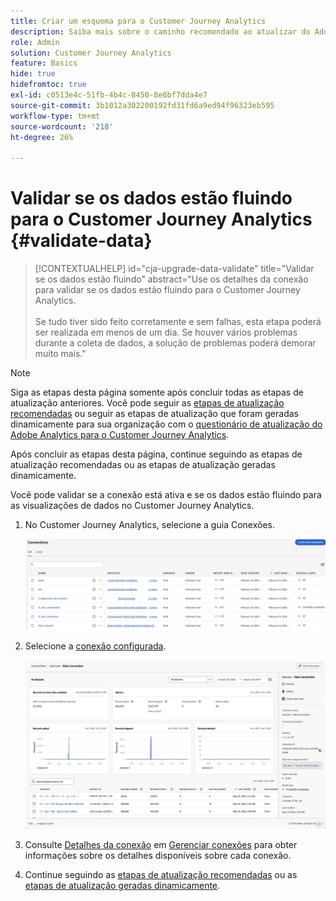 ```yaml
---
title: Criar um esquema para o Customer Journey Analytics
description: Saiba mais sobre o caminho recomendado ao atualizar do Adobe Analytics para o Customer Journey Analytics
role: Admin
solution: Customer Journey Analytics
feature: Basics
hide: true
hidefromtoc: true
exl-id: c0513e4c-51fb-4b4c-8450-8e6bf7dda4e7
source-git-commit: 3b1012a302200192fd31fd6a9ed94f96323eb595
workflow-type: tm+mt
source-wordcount: '218'
ht-degree: 26%

---
```


# Validar se os dados estão fluindo para o Customer Journey Analytics {#validate-data}

<!-- markdownlint-disable MD034 -->

>[!CONTEXTUALHELP]
>id="cja-upgrade-data-validate"
>title="Validar se os dados estão fluindo"
>abstract="Use os detalhes da conexão para validar se os dados estão fluindo para o Customer Journey Analytics.<br><br>Se tudo tiver sido feito corretamente e sem falhas, esta etapa poderá ser realizada em menos de um dia. Se houver vários problemas durante a coleta de dados, a solução de problemas poderá demorar muito mais."

<!-- markdownlint-enable MD034 -->

>[!NOTE]
> 
>Siga as etapas desta página somente após concluir todas as etapas de atualização anteriores. Você pode seguir as [etapas de atualização recomendadas](/help/getting-started/cja-upgrade/cja-upgrade-recommendations.md#recommended-upgrade-steps-for-most-organizations) ou seguir as etapas de atualização que foram geradas dinamicamente para sua organização com o [questionário de atualização do Adobe Analytics para o Customer Journey Analytics](https://gigazelle.github.io/cja-ttv/).
>
>Após concluir as etapas desta página, continue seguindo as etapas de atualização recomendadas ou as etapas de atualização geradas dinamicamente.

Você pode validar se a conexão está ativa e se os dados estão fluindo para as visualizações de dados no Customer Journey Analytics.

1. No Customer Journey Analytics, selecione a guia Conexões.

   ![exibição de lista](assets/list-view.png)

1. Selecione a [conexão configurada](/help/getting-started/cja-upgrade/cja-upgrade-connection.md).

   ![Janela de todos os conjuntos de dados mostrando os widgets e as configurações](assets/conn-details.png)

1. Consulte [Detalhes da conexão](/help/connections/manage-connections.md#manage-connections) em [Gerenciar conexões](/help/connections/manage-connections.md) para obter informações sobre os detalhes disponíveis sobre cada conexão.

1. Continue seguindo as [etapas de atualização recomendadas](/help/getting-started/cja-upgrade/cja-upgrade-recommendations.md#recommended-upgrade-steps-for-most-organizations) ou as [etapas de atualização geradas dinamicamente](https://gigazelle.github.io/cja-ttv/).

<!-- Should we duplicate the content here or single source it with /help/connections/manage-connections.md -->

